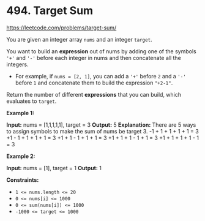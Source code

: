 # 494. Target Sum

https://leetcode.com/problems/target-sum/

You are given an integer array `nums` and an integer `target`.

You want to build an **expression** out of nums by adding one of the symbols `'+'` and `'-'` before each integer in nums and then concatenate all the integers.

-   For example, if `nums = [2, 1]`, you can add a `'+'` before `2` and a `'-'` before `1` and concatenate them to build the expression `"+2-1"`.

Return the number of different **expressions** that you can build, which evaluates to `target`.

**Example 1:**

**Input:** nums = \[1,1,1,1,1\], target = 3
**Output:** 5
**Explanation:** There are 5 ways to assign symbols to make the sum of nums be target 3.
-1 + 1 + 1 + 1 + 1 = 3
+1 - 1 + 1 + 1 + 1 = 3
+1 + 1 - 1 + 1 + 1 = 3
+1 + 1 + 1 - 1 + 1 = 3
+1 + 1 + 1 + 1 - 1 = 3

**Example 2:**

**Input:** nums = \[1\], target = 1
**Output:** 1

**Constraints:**

-   `1 <= nums.length <= 20`
-   `0 <= nums[i] <= 1000`
-   `0 <= sum(nums[i]) <= 1000`
-   `-1000 <= target <= 1000`
